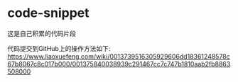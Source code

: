 # code-snippet
这是自己积累的代码片段

代码提交到GitHub上的操作方法如下:
https://www.liaoxuefeng.com/wiki/0013739516305929606dd18361248578c67b8067c8c017b000/001375840038939c291467cc7c747b1810aab2fb8863508000
